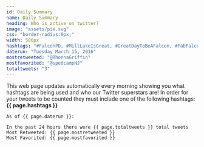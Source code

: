 ```yaml
---
id: Daily Summary 
name: Daily Summary
heading: Who is active on twitter?
image: "assets/pie.svg"
css: "border-radius:0px;"
width: 500px
hashtags: "#FalconPD, #MillLakeIsGreat, #GreatDayToBeAFalcon, #FabFalcons, #TheresNoPlaceLikeOakTree, #WeAreBrookside, #WLCares, #BBRocks, #ApplegarthFalcons"
daterun: "Tuesday March 15, 2016"
mostretweeted: "@RhonnaGriffin"
mostfavorited: "@spedcampNJ"
totaltweets: "3"
---
```

This web page updates automatically every morning showing you what hashtags are being used and who our Twitter superstars are! In order for your tweets to be counted they must include one of the following hashtags: **{{ page.hashtags }}**

	As of {{ page.daterun }}:
	
	In the past 24 hours there were {{ page.totaltweets }} total tweets
	Most Retweeted: {{ page.mostretweeted }}
	Most Favorited: {{ page.mostfavorited }}

